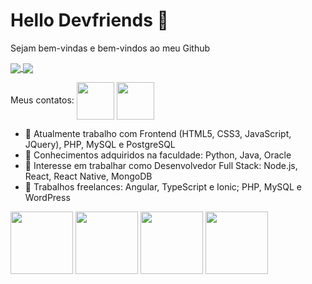 # Hello Devfriends 👋

Sejam bem-vindas e bem-vindos ao meu Github

<a href="https://github.com/rodrigozan/convoychat">
  <img align="center" src="https://github-readme-stats.vercel.app/api/top-langs/?username=rodrigozan&theme=dracula&layout=compact&langs_count=10)](https://github.com/rodrigozan/github-readme-stats" />
</a>
<a href="https://github.com/rodrigozan/github-readme-stats">
  <img align="center" src="https://github-readme-stats.vercel.app/api?username=rodrigozan&show_icons=true&theme=dracula&layout=compact" />
</a>

Meus contatos:
<a href="https://t.me/rodrigozandonadi" target="_blank"><img align="center" width='60' src="https://img.shields.io/badge/Telegram-2CA5E0?style=for-the-badge&logo=telegram&logoColor=white"></a>
  <a href="mailto:rodrigo.zandonadi.dev@gmail.com" target="_blank"><img align="center" width='60' src="https://img.shields.io/badge/Gmail-D14836?style=for-the-badge&logo=gmail&logoColor=white"></a>
    
- 🔭 Atualmente trabalho com Frontend (HTML5, CSS3, JavaScript, JQuery), PHP, MySQL e PostgreSQL
- 🔭 Conhecimentos adquiridos na faculdade: Python, Java, Oracle
- 🌱 Interesse em trabalhar como Desenvolvedor Full Stack: Node.js, React, React Native, MongoDB
- 👯 Trabalhos freelances: Angular, TypeScript e Ionic; PHP, MySQL e WordPress
    

<a hre="#"><img width='100' align="center" src="https://cdn.jsdelivr.net/gh/devicons/devicon/icons/react/react-original.svg" /></a>
<a hre="#"><img width='100' align="center" src="https://cdn.jsdelivr.net/gh/devicons/devicon/icons/nodejs/nodejs-original.svg" /></a>
<a hre="#"><img width='100' align="center" src="https://cdn.jsdelivr.net/gh/devicons/devicon/icons/angularjs/angularjs-original.svg" /></a>
<a hre="#"><img width='100' align="center" src="https://cdn.jsdelivr.net/gh/devicons/devicon/icons/wordpress/wordpress-original.svg" /></a>


